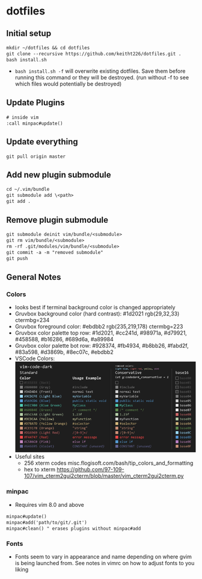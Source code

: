 # dotfiles

## Initial setup

```
mkdir ~/dotfiles && cd dotfiles
git clone --recursive https://github.com/keitht226/dotfiles.git .
bash install.sh
```
* `bash install.sh -f` will overwrite existing dotfiles. Save them before running this command or they will be destroyed. (run without -f to see which files would potentially be destroyed)

## Update Plugins

```
# inside vim
:call minpac#update()
```

## Update everything
```
git pull origin master 
```

## Add new plugin submodule
```
cd ~/.vim/bundle
git submodule add \<path>
git add .
```

## Remove plugin submodule
```
git submodule deinit vim/bundle/<submodule>
git rm vim/bundle/<submodule>
rm -rf .git/modules/vim/bundle/<submodule>
git commit -a -m "removed submodule"
git push
```

## General Notes
### Colors
* looks best if terminal background color is changed appropriately
* Gruvbox background color (hard contrast): #1d2021 rgb(29,32,33) ctermbg=234
* Gruvbox foreground color:                 #ebdbb2 rgb(235,219,178) ctermbg=223
* Gruvbox color palette top row: #1d2021, #cc241d, #98971a, #d79921, #458588, #b16286, #689d6a, #a89984
* Gruvbox color palette bot row: #928374, #fb4934, #b8bb26, #fabd2f, #83a598, #d3869b, #8ec07c, #ebdbb2
* VSCode Colors:
![VSCode Color Palette](https://github.com/keitht226/assets/blob/master/vscode_colors.png)
* Useful sites
    * 256 xterm codes misc.flogisoft.com/bash/tip_colors_and_formatting  
    * hex to xterm https://github.com/97-109-107/vim_cterm2gui2cterm/blob/master/vim_cterm2gui2cterm.py

### minpac
* Requires vim 8.0 and above
```
minpac#update()
minpac#add('path/to/git/.git')
minpac#clean() " erases plugins without minpac#add
```

### Fonts
* Fonts seem to vary in appearance and name depending on where gvim is being launched from. See notes in vimrc on how to adjust fonts to you liking
